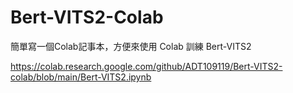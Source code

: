 # Bert-VITS2-Colab
簡單寫一個Colab記事本，方便來使用 Colab 訓練 Bert-VITS2

https://colab.research.google.com/github/ADT109119/Bert-VITS2-colab/blob/main/Bert-VITS2.ipynb
